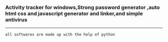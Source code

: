 <h3> Activity tracker for windows,Strong password generator ,auto html css and javascript generator and linker,and simple antivirus</h3>
<hr>

` all softwares are made up with the help of python `
